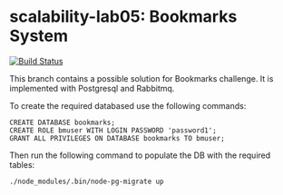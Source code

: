 # scalability-lab05: Bookmarks System

[![Build Status](https://travis-ci.org/auth0-eng-camp/scalability-lab05.svg?branch=begin_solution)](https://travis-ci.org/auth0-eng-camp/scalability-lab05)

This branch contains a possible solution for Bookmarks challenge. It is implemented with Postgresql and Rabbitmq.

To create the required databased use the following commands:
```
CREATE DATABASE bookmarks;
CREATE ROLE bmuser WITH LOGIN PASSWORD 'password1'; 
GRANT ALL PRIVILEGES ON DATABASE bookmarks TO bmuser;
```

Then run the following command to populate the DB with the required tables: 

```
./node_modules/.bin/node-pg-migrate up
```